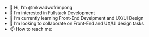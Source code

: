 - 👋 Hi, I’m @mkwadwofrimpong
- 👀 I’m interested in Fullstack Development
- 🌱 I’m currently learning Front-End Develpment and UX/UI Design
- 💞️ I’m looking to collaborate on Front-End and UX/UI design tasks
- 📫 How to reach me: 

<!---
mkwadwofrimpong/mkwadwofrimpong is a ✨ special ✨ repository because its `README.md` (this file) appears on your GitHub profile.
You can click the Preview link to take a look at your changes.
--->
